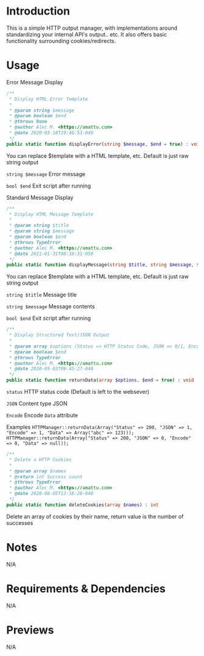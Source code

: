 # Introduction
This is a simple HTTP output manager, with implementations around standardizing your internal API's output.. etc. It also offers basic functionality surrounding cookies/redirects.

# Usage
Error Message Display
```PHP
/**
 * Display HTML Error Template
 *
 * @param string $message
 * @param boolean $end
 * @throws None
 * @author Alec M. <https://amattu.com>
 * @date 2020-03-18T19:46:53-040
 */
public static function displayError(string $message, $end = true) : void
```
You can replace $template with a HTML template, etc. Default is just raw string output

`string $message`
Error message

`bool $end`
Exit script after running

Standard Message Display
```PHP
/**
 * Display HTML Message Template
 *
 * @param string $title
 * @param string $message
 * @param boolean $end
 * @throws TypeError
 * @author Alec M. <https://amattu.com>
 * @date 2021-01-31T08:18:31-050
 */
public static function displayMessage(string $title, string $message, $end = true) : void
```
You can replace $template with a HTML template, etc. Default is just raw string output

`string $title`
Message title

`string $message`
Message contents

`bool $end`
Exit script after running

```PHP
/**
 * Display Structured Text/JSON Output
 *
 * @param array $options (Status => HTTP Status Code, JSON => 0/1, Encode => 0/1)
 * @param boolean $end
 * @throws TypeError
 * @author Alec M. <https://amattu.com>
 * @date 2020-05-03T09:45:27-040
 */
public static function returnData(array $options, $end = true) : void
```

`status`
HTTP status code (Default is left to the websever)

`JSON`
Content type JSON

`Encode`
Encode `Data` attribute

Examples
`HTTPManager::returnData(Array("Status" => 200, "JSON" => 1, "Encode" => 1, "Data" => Array("abc" => 123)));`
`HTTPManager::returnData(Array("Status" => 200, "JSON" => 0, "Encode" => 0, "Data" => null));`

```PHP
/**
 * Delete a HTTP Cookies
 *
 * @param array $names
 * @return int Success count
 * @throws TypeError
 * @author Alec M. <https://amattu.com>
 * @date 2020-08-05T13:18:28-040
 */
public static function deleteCookies(array $names) : int
```
Delete an array of cookies by their name, return value is the number of successes

# Notes
N/A

# Requirements & Dependencies
N/A

# Previews
N/A
